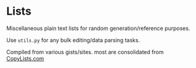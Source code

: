 # Lists
Miscellaneous plain text lists for random generation/reference purposes.

Use `utils.py` for any bulk editing/data parsing tasks.

Compiled from various gists/sites. most are consolidated from [CopyLists.com](https://copylists.com/)
